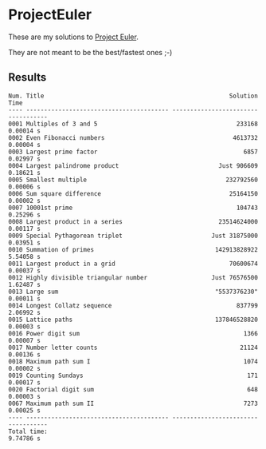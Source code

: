 ProjectEuler
============

These are my solutions to [Project Euler](https://projecteuler.net/).

They are not meant to be the best/fastest ones ;-)

Results
-------

    Num. Title                                                    Solution Time
    ---- ---------------------------------------- ------------------------ -----------
    0001 Multiples of 3 and 5                                       233168   0.00014 s
    0002 Even Fibonacci numbers                                    4613732   0.00004 s
    0003 Largest prime factor                                         6857   0.02997 s
    0004 Largest palindrome product                            Just 906609   0.18621 s
    0005 Smallest multiple                                       232792560   0.00006 s
    0006 Sum square difference                                    25164150   0.00002 s
    0007 10001st prime                                              104743   0.25296 s
    0008 Largest product in a series                           23514624000   0.00117 s
    0009 Special Pythagorean triplet                         Just 31875000   0.03951 s
    0010 Summation of primes                                  142913828922   5.54058 s
    0011 Largest product in a grid                                70600674   0.00037 s
    0012 Highly divisible triangular number                  Just 76576500   1.62487 s
    0013 Large sum                                            "5537376230"   0.00011 s
    0014 Longest Collatz sequence                                   837799   2.06992 s
    0015 Lattice paths                                        137846528820   0.00003 s
    0016 Power digit sum                                              1366   0.00007 s
    0017 Number letter counts                                        21124   0.00136 s
    0018 Maximum path sum I                                           1074   0.00002 s
    0019 Counting Sundays                                              171   0.00017 s
    0020 Factorial digit sum                                           648   0.00003 s
    0067 Maximum path sum II                                          7273   0.00025 s
    ---- ---------------------------------------- ------------------------ -----------
    Total time:                                                              9.74786 s